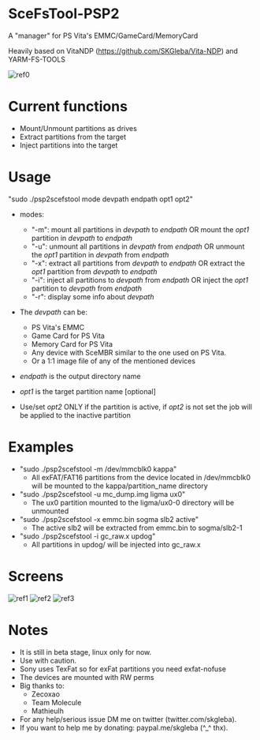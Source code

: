 # SceFsTool-PSP2
A "manager" for PS Vita's EMMC/GameCard/MemoryCard

Heavily based on VitaNDP (https://github.com/SKGleba/Vita-NDP) and YARM-FS-TOOLS

![ref0](https://github.com/SKGleba/SceFsTool-PSP2/raw/master/screens/cmdscefs.png)

# Current functions
- Mount/Unmount partitions as drives
- Extract partitions from the target
- Inject partitions into the target

# Usage

"sudo ./psp2scefstool mode devpath endpath opt1 opt2"

- modes:
  - "-m": mount all partitions in *devpath* to *endpath* OR mount the *opt1* partition in *devpath* to *endpath*
  - "-u": unmount all partitions in *devpath* from *endpath* OR unmount the *opt1* partition in *devpath* from *endpath*
  - "-x": extract all partitions from *devpath* to *endpath* OR extract the *opt1* partition from *devpath* to *endpath*
  - "-i": inject all partitions to *devpath* from *endpath* OR inject the *opt1* partition to *devpath* from *endpath*
  - "-r": display some info about *devpath*
  
- The *devpath* can be:
  - PS Vita's EMMC
  - Game Card for PS Vita
  - Memory Card for PS Vita
  - Any device with SceMBR similar to the one used on PS Vita.
  - Or a 1:1 image file of any of the mentioned devices
  
- *endpath* is the output directory name

- *opt1* is the target partition name [optional]

- Use/set *opt2* ONLY if the partition is active, if *opt2* is not set the job will be applied to the inactive partition

# Examples
- "sudo ./psp2scefstool -m /dev/mmcblk0 kappa"
  - All exFAT/FAT16 partitions from the device located in /dev/mmcblk0 will be mounted to the kappa/partition_name directory
- "sudo ./psp2scefstool -u mc_dump.img ligma ux0"
  - The ux0 partition mounted to the ligma/ux0-0 directory will be unmounted
- "sudo ./psp2scefstool -x emmc.bin sogma slb2 active"
  - The active slb2 will be extracted from emmc.bin to sogma/slb2-1
- "sudo ./psp2scefstool -i gc_raw.x updog"
  - All partitions in updog/ will be injected into gc_raw.x
  
# Screens

![ref1](https://github.com/SKGleba/SceFsTool-PSP2/raw/master/screens/scefsfmgr.png)
![ref2](https://github.com/SKGleba/SceFsTool-PSP2/raw/master/screens/scefsplain.png)
![ref3](https://github.com/SKGleba/SceFsTool-PSP2/raw/master/screens/scefsux.png)

# Notes
- It is still in beta stage, linux only for now.
- Use with caution.
- Sony uses TexFat so for exFat partitions you need exfat-nofuse
- The devices are mounted with RW perms
- Big thanks to:
  - Zecoxao
  - Team Molecule
  - Mathieulh
- For any help/serious issue DM me on twitter (twitter.com/skgleba).
- If you want to help me by donating: paypal.me/skgleba (^_^ thx).
